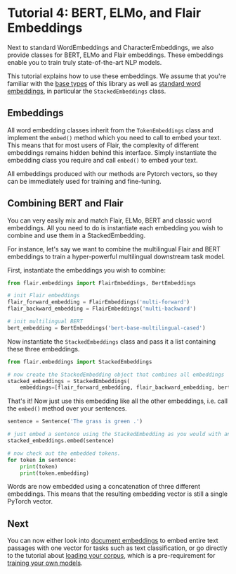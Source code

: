 # Tutorial 4: BERT, ELMo, and Flair Embeddings

Next to standard WordEmbeddings and CharacterEmbeddings, we also provide classes for BERT, ELMo and Flair embeddings. These embeddings enable you to train truly state-of-the-art NLP models.

This tutorial explains how to use these embeddings. We assume that you're familiar with the [base types](/resources/docs/TUTORIAL_1_BASICS.md) of this library as well as [standard word embeddings](/resources/docs/TUTORIAL_3_WORD_EMBEDDING.md), in particular the `StackedEmbeddings` class.

## Embeddings

All word embedding classes inherit from the `TokenEmbeddings` class and implement the `embed()` method which you need to
call to embed your text. This means that for most users of Flair, the complexity of different embeddings remains
hidden behind this interface. Simply instantiate the embedding class you require and call `embed()` to embed your text.

All embeddings produced with our methods are Pytorch vectors, so they can be immediately used for training and
fine-tuning.




## Combining BERT and Flair

You can very easily mix and match Flair, ELMo, BERT and classic word embeddings. All you need to do is instantiate each embedding you wish to combine and use them in a StackedEmbedding.

For instance, let's say we want to combine the multilingual Flair and BERT embeddings to train a hyper-powerful multilingual downstream task model.

First, instantiate the embeddings you wish to combine:

```python
from flair.embeddings import FlairEmbeddings, BertEmbeddings

# init Flair embeddings
flair_forward_embedding = FlairEmbeddings('multi-forward')
flair_backward_embedding = FlairEmbeddings('multi-backward')

# init multilingual BERT
bert_embedding = BertEmbeddings('bert-base-multilingual-cased')
```

Now instantiate the `StackedEmbeddings` class and pass it a list containing these three embeddings.

```python
from flair.embeddings import StackedEmbeddings

# now create the StackedEmbedding object that combines all embeddings
stacked_embeddings = StackedEmbeddings(
    embeddings=[flair_forward_embedding, flair_backward_embedding, bert_embedding])
```

That's it! Now just use this embedding like all the other embeddings, i.e. call the `embed()` method over your sentences.

```python
sentence = Sentence('The grass is green .')

# just embed a sentence using the StackedEmbedding as you would with any single embedding.
stacked_embeddings.embed(sentence)

# now check out the embedded tokens.
for token in sentence:
    print(token)
    print(token.embedding)
```

Words are now embedded using a concatenation of three different embeddings. This means that the resulting embedding
vector is still a single PyTorch vector.


## Next

You can now either look into [document embeddings](/resources/docs/TUTORIAL_5_DOCUMENT_EMBEDDINGS.md) to embed entire text
passages with one vector for tasks such as text classification, or go directly to the tutorial about
[loading your corpus](/resources/docs/TUTORIAL_6_CORPUS.md), which is a pre-requirement for
[training your own models](/resources/docs/TUTORIAL_7_TRAINING_A_MODEL.md).

